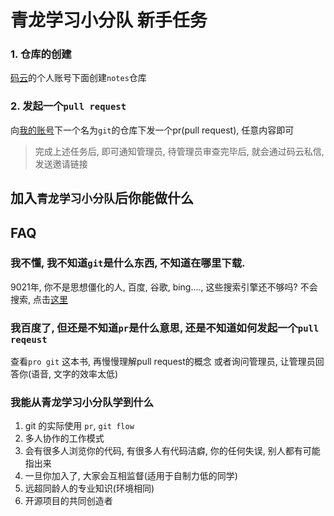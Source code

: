 # 青龙学习小分队 新手任务

### 1. 仓库的创建

[码云](https://gitee.com)的个人账号下面创建`notes`仓库

### 2. 发起一个`pull request`

向[我的账号](https://gitee.com/buglan/projects)下一个名为`git`的仓库下发一个pr(pull request), 任意内容即可


> 完成上述任务后, 即可通知管理员, 待管理员审查完毕后, 就会通过码云私信, 发送邀请链接

## 加入`青龙学习小分队`后你能做什么

## FAQ

### 我不懂, 我不知道`git`是什么东西, 不知道在哪里下载.
9021年, 你不是思想僵化的人, 百度, 谷歌, bing...., 这些搜索引擎还不够吗?
不会搜索, 点击[这里](http://lmgtfy.com/?q=git)

### 我百度了, 但还是不知道`pr`是什么意思, 还是不知道如何发起一个`pull reqeust`
查看`pro git` 这本书, 再慢慢理解pull request的概念
或者询问管理员, 让管理员回答你(语音, 文字的效率太低)

### 我能从青龙学习小分队学到什么

1. git 的实际使用 `pr`, `git flow`
2. 多人协作的工作模式
3. 会有很多人浏览你的代码, 有很多人有代码洁癖, 你的任何失误, 别人都有可能指出来
4. 一旦你加入了, 大家会互相监督(适用于自制力低的同学)
5. 远超同龄人的专业知识(环境相同)
6. 开源项目的共同创造者
